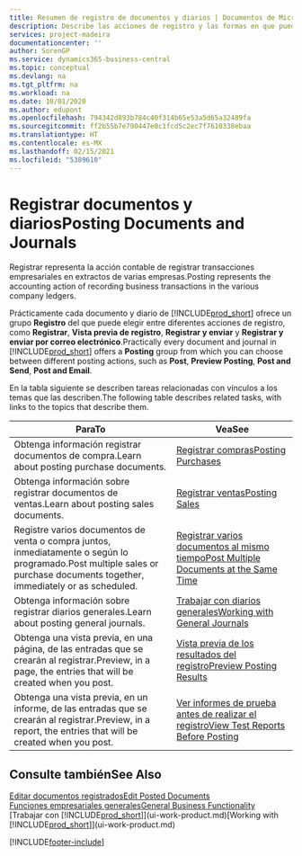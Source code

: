 ```yaml
---
title: Resumen de registro de documentos y diarios | Documentos de Microsoft
description: Describe las acciones de registro y las formas en que puede enviar documentos y diarios.
services: project-madeira
documentationcenter: ''
author: SorenGP
ms.service: dynamics365-business-central
ms.topic: conceptual
ms.devlang: na
ms.tgt_pltfrm: na
ms.workload: na
ms.date: 10/01/2020
ms.author: edupont
ms.openlocfilehash: 794342d893b784c40f314b65e53a5d65a32489fa
ms.sourcegitcommit: ff2b55b7e790447e0c1fcd5c2ec7f7610338ebaa
ms.translationtype: HT
ms.contentlocale: es-MX
ms.lasthandoff: 02/15/2021
ms.locfileid: "5389610"
---
```

# <a name="posting-documents-and-journals"></a><span data-ttu-id="e31c4-103">Registrar documentos y diarios</span><span class="sxs-lookup"><span data-stu-id="e31c4-103">Posting Documents and Journals</span></span>
<span data-ttu-id="e31c4-104">Registrar representa la acción contable de registrar transacciones empresariales en extractos de varias empresas.</span><span class="sxs-lookup"><span data-stu-id="e31c4-104">Posting represents the accounting action of recording business transactions in the various company ledgers.</span></span>

<span data-ttu-id="e31c4-105">Prácticamente cada documento y diario de [!INCLUDE[prod_short](includes/prod_short.md)] ofrece un grupo **Registro** del que puede elegir entre diferentes acciones de registro, como **Registrar**, **Vista previa de registro**, **Registrar y enviar** y **Registrar y enviar por correo electrónico**.</span><span class="sxs-lookup"><span data-stu-id="e31c4-105">Practically every document and journal in [!INCLUDE[prod_short](includes/prod_short.md)] offers a **Posting** group from which you can choose between different posting actions, such as **Post**, **Preview Posting**, **Post and Send**, **Post and Email**.</span></span>

<span data-ttu-id="e31c4-106">En la tabla siguiente se describen tareas relacionadas con vínculos a los temas que las describen.</span><span class="sxs-lookup"><span data-stu-id="e31c4-106">The following table describes related tasks, with links to the topics that describe them.</span></span>

| <span data-ttu-id="e31c4-107">Para</span><span class="sxs-lookup"><span data-stu-id="e31c4-107">To</span></span> | <span data-ttu-id="e31c4-108">Vea</span><span class="sxs-lookup"><span data-stu-id="e31c4-108">See</span></span> |
| --- | --- |
| <span data-ttu-id="e31c4-109">Obtenga información registrar documentos de compra.</span><span class="sxs-lookup"><span data-stu-id="e31c4-109">Learn about posting purchase documents.</span></span> |[<span data-ttu-id="e31c4-110">Registrar compras</span><span class="sxs-lookup"><span data-stu-id="e31c4-110">Posting Purchases</span></span>](ui-post-purchases.md) |
| <span data-ttu-id="e31c4-111">Obtenga información sobre registrar documentos de ventas.</span><span class="sxs-lookup"><span data-stu-id="e31c4-111">Learn about posting sales documents.</span></span> |[<span data-ttu-id="e31c4-112">Registrar ventas</span><span class="sxs-lookup"><span data-stu-id="e31c4-112">Posting Sales</span></span>](ui-post-sales.md) |
| <span data-ttu-id="e31c4-113">Registre varios documentos de venta o compra juntos, inmediatamente o según lo programado.</span><span class="sxs-lookup"><span data-stu-id="e31c4-113">Post multiple sales or purchase documents together, immediately or as scheduled.</span></span>|[<span data-ttu-id="e31c4-114">Registrar varios documentos al mismo tiempo</span><span class="sxs-lookup"><span data-stu-id="e31c4-114">Post Multiple Documents at the Same Time</span></span>](ui-batch-posting.md)|
| <span data-ttu-id="e31c4-115">Obtenga información sobre registrar diarios generales.</span><span class="sxs-lookup"><span data-stu-id="e31c4-115">Learn about posting general journals.</span></span> |[<span data-ttu-id="e31c4-116">Trabajar con diarios generales</span><span class="sxs-lookup"><span data-stu-id="e31c4-116">Working with General Journals</span></span>](ui-work-general-journals.md) |
| <span data-ttu-id="e31c4-117">Obtenga una vista previa, en una página, de las entradas que se crearán al registrar.</span><span class="sxs-lookup"><span data-stu-id="e31c4-117">Preview, in a page, the entries that will be created when you post.</span></span> |[<span data-ttu-id="e31c4-118">Vista previa de los resultados del registro</span><span class="sxs-lookup"><span data-stu-id="e31c4-118">Preview Posting Results</span></span>](ui-how-preview-post-results.md) |
| <span data-ttu-id="e31c4-119">Obtenga una vista previa, en un informe, de las entradas que se crearán al registrar.</span><span class="sxs-lookup"><span data-stu-id="e31c4-119">Preview, in a report, the entries that will be created when you post.</span></span> |[<span data-ttu-id="e31c4-120">Ver informes de prueba antes de realizar el registro</span><span class="sxs-lookup"><span data-stu-id="e31c4-120">View Test Reports Before Posting</span></span>](ui-how-view-test-reports-posting.md) |

## <a name="see-also"></a><span data-ttu-id="e31c4-121">Consulte también</span><span class="sxs-lookup"><span data-stu-id="e31c4-121">See Also</span></span>
[<span data-ttu-id="e31c4-122">Editar documentos registrados</span><span class="sxs-lookup"><span data-stu-id="e31c4-122">Edit Posted Documents</span></span>](across-edit-posted-document.md)  
[<span data-ttu-id="e31c4-123">Funciones empresariales generales</span><span class="sxs-lookup"><span data-stu-id="e31c4-123">General Business Functionality</span></span>](ui-across-business-areas.md)  
<span data-ttu-id="e31c4-124">[Trabajar con [!INCLUDE[prod_short](includes/prod_short.md)]](ui-work-product.md)</span><span class="sxs-lookup"><span data-stu-id="e31c4-124">[Working with [!INCLUDE[prod_short](includes/prod_short.md)]](ui-work-product.md)</span></span>


[!INCLUDE[footer-include](includes/footer-banner.md)]